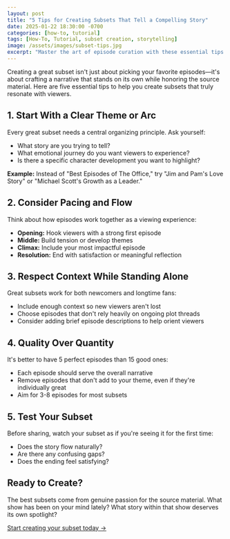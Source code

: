 ```yaml
---
layout: post
title: "5 Tips for Creating Subsets That Tell a Compelling Story"
date: 2025-01-22 18:30:00 -0700
categories: [how-to, tutorial]
tags: [How-To, Tutorial, subset creation, storytelling]
image: /assets/images/subset-tips.jpg
excerpt: "Master the art of episode curation with these essential tips for creating subsets that engage viewers and tell meaningful stories."
---
```


Creating a great subset isn't just about picking your favorite episodes—it's about crafting a narrative that stands on its own while honoring the source material. Here are five essential tips to help you create subsets that truly resonate with viewers.

## 1. Start With a Clear Theme or Arc

Every great subset needs a central organizing principle. Ask yourself:
- What story are you trying to tell?
- What emotional journey do you want viewers to experience?
- Is there a specific character development you want to highlight?

**Example:** Instead of "Best Episodes of The Office," try "Jim and Pam's Love Story" or "Michael Scott's Growth as a Leader."

## 2. Consider Pacing and Flow

Think about how episodes work together as a viewing experience:
- **Opening:** Hook viewers with a strong first episode
- **Middle:** Build tension or develop themes
- **Climax:** Include your most impactful episode
- **Resolution:** End with satisfaction or meaningful reflection

## 3. Respect Context While Standing Alone

Great subsets work for both newcomers and longtime fans:
- Include enough context so new viewers aren't lost
- Choose episodes that don't rely heavily on ongoing plot threads
- Consider adding brief episode descriptions to help orient viewers

## 4. Quality Over Quantity

It's better to have 5 perfect episodes than 15 good ones:
- Each episode should serve the overall narrative
- Remove episodes that don't add to your theme, even if they're individually great
- Aim for 3-8 episodes for most subsets

## 5. Test Your Subset

Before sharing, watch your subset as if you're seeing it for the first time:
- Does the story flow naturally?
- Are there any confusing gaps?
- Does the ending feel satisfying?

## Ready to Create?

The best subsets come from genuine passion for the source material. What show has been on your mind lately? What story within that show deserves its own spotlight?

[Start creating your subset today →](#)
